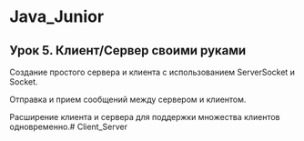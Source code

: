 # Java_Junior
## Урок 5. Клиент/Сервер своими руками
Создание простого сервера и клиента с использованием ServerSocket и Socket.

Отправка и прием сообщений между сервером и клиентом.

Расширение клиента и сервера для поддержки множества клиентов одновременно.#   C l i e n t _ S e r v e r  
 